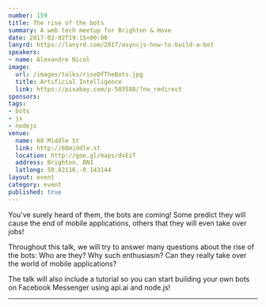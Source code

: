 ```yaml
---
number: 159
title: The rise of the bots
summary: A web tech meetup for Brighton & Hove
date: 2017-02-02T19:15+00:00
lanyrd: https://lanyrd.com/2017/asyncjs-how-to-build-a-bot
speakers:
- name: Alexandre Nicol
image:
  url: /images/talks/riseOfTheBots.jpg
  title: Artificial Intelligence
  link: https://pixabay.com/p-503588/?no_redirect
sponsors:
tags:
- bots
- js
- nodejs
venue:
  name: 68 Middle St
  link: http://68middle.st
  location: http://goo.gl/maps/dxEiT
  address: Brighton, BN1
  latlong: 50.82116,-0.143144
layout: event
category: event
published: true
---
```


You've surely heard of them, the bots are coming! Some predict they will cause the end of mobile applications, others that they will even take over jobs!

Throughout this talk, we will try to answer many questions about the rise of the bots: Who are they? Why such enthusiasm? Can they really take over the world of mobile applications?

The talk will also include a tutorial so you can start building your own bots on Facebook Messenger using api.ai and node.js! 

---
